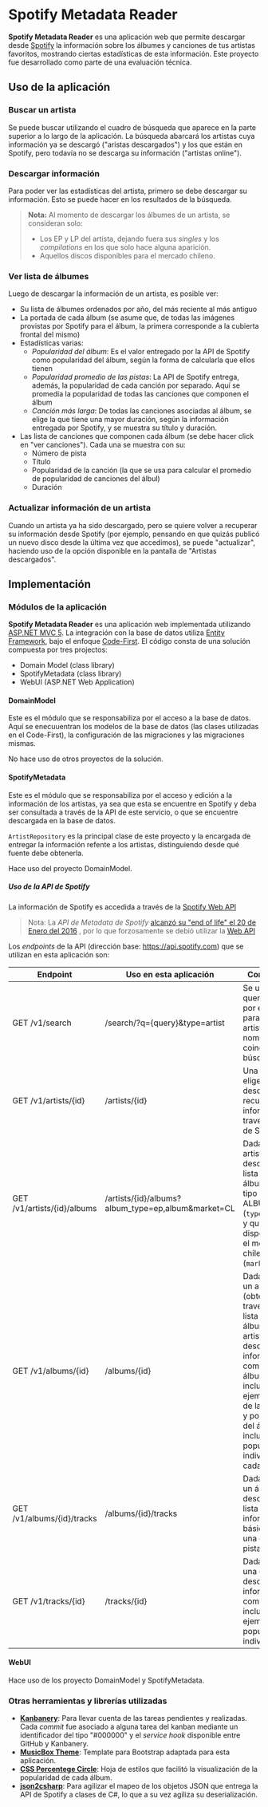 # Spotify Metadata Reader

**Spotify Metadata Reader** es una aplicación web que permite descargar desde [Spotify](https://www.spotify.com) la información sobre los álbumes y canciones de tus artistas favoritos, mostrando ciertas estadísticas de esta información. Este proyecto fue desarrollado como parte de una evaluación técnica.

## Uso de la aplicación

### Buscar un artista
Se puede buscar utilizando el cuadro de búsqueda que aparece en la parte superior a lo largo de la aplicación.
La búsqueda abarcará los artistas cuya información ya se descargó ("aristas descargados") y los que están en Spotify, pero todavía no se descarga su información ("artistas online").

### Descargar información
Para poder ver las estadísticas del artista, primero se debe descargar su información.
Esto se puede hacer en los resultados de la búsqueda.

> **Nota:** Al momento de descargar los álbumes de un artista, se consideran solo:
> - Los EP y LP del artista, dejando fuera sus *singles* y los *compilations* en los que solo hace alguna aparición.
> - Aquellos discos disponibles para el mercado chileno.


### Ver lista de álbumes
Luego de descargar la información de un artista, es posible ver:
* Su lista de álbumes ordenados por año, del más reciente al más antiguo
* La portada de cada álbum (se asume que, de todas las imágenes provistas por Spotify para el álbum, la primera corresponde a la cubierta frontal del mismo)
* Estadísticas varias:
  * *Popularidad del álbum*: Es el valor entregado por la API de Spotify como popularidad del álbum, según la forma de calcularla que ellos tienen
  * *Popularidad promedio de las pistas*: La API de Spotify entrega, además, la popularidad de cada canción por separado. Aquí se promedia la popularidad de todas las canciones que componen el álbum
  * *Canción más larga*: De todas las canciones asociadas al álbum, se elige la que tiene una mayor duración, según la información entregada por Spotify, y se muestra su título y duración.
* Las lista de canciones que componen cada álbum (se debe hacer click en "ver canciones"). Cada una se muestra con su: 
  * Número de pista
  * Título
  * Popularidad de la canción (la que se usa para calcular el promedio de popularidad de canciones del álbul)
  * Duración

### Actualizar información de un artista
Cuando un artista ya ha sido descargado, pero se quiere volver a recuperar su información desde Spotify (por ejemplo, pensando en que quizás publicó un nuevo disco desde la última vez que accedimos), se puede "actualizar", haciendo uso de la opción disponible en la pantalla de "Artistas descargados".



## Implementación

### Módulos de la aplicación
**Spotify Metadata Reader** es una aplicación web implementada utilizando [ASP.NET MVC 5](http://www.asp.net/mvc/mvc5). La integración con la base de datos utiliza [Entity Framework](https://msdn.microsoft.com/en-us/data/ef.aspx), bajo el enfoque [Code-First](https://msdn.microsoft.com/en-us/data/jj193542.aspx).
El código consta de una solución compuesta por tres projectos:
* Domain Model (class library)
* SpotifyMetadata (class library)
* WebUI (ASP.NET Web Application)

#### DomainModel
Este es el módulo que se responsabiliza por el acceso a la base de datos. Aquí se enecuuentran los modelos de la base de datos (las clases utilizadas en el Code-First), la configuración de las migraciones y las migraciones mismas.

No hace uso de otros proyectos de la solución.

#### SpotifyMetadata
Este es el módulo que se responsabiliza por el acceso y edición a la información de los artistas, ya sea que esta se encuentre en Spotify y deba ser consultada a través de la API de este servicio, o que se encuentre descargada en la base de datos.

`ArtistRepository` es la principal clase de este proyecto y la encargada de entregar la información refente a los artistas, distinguiendo desde qué fuente debe obtenerla.

Hace uso del proyecto DomainModel.

##### Uso de la API de Spotify
La información de Spotify es accedida a través de la [Spotify Web API](https://developer.spotify.com/web-api/)
>Nota: La *API de Metadata de Spotify* [alcanzó su "end of life" el 20 de Enero del 2016](https://developer.spotify.com/technologies/metadata-api/) , por lo que forzosamente se debió utilizar la [Web API](https://developer.spotify.com/web-api/)

Los *endpoints* de la API (dirección base: https://api.spotify.com) que se utilizan en esta aplicación son:

Endpoint | Uso en esta aplicación | Comentarios | Documentación
-------- | ---------------------- | ----------- | -------------
GET /v1/search | /search/?q={query}&type=artist | Se utiliza la query provista por el usuario para buscar artistas cuyo nombre coincida con la búsqueda.  | [Search for an item](https://developer.spotify.com/web-api/search-item/)
GET /v1/artists/{id} | /artists/{id} | Una vez que se elige el artista a descargar, se recupera su información a través de su ID de Spotify. | [Get an Artist](https://developer.spotify.com/web-api/get-artist/)
GET /v1/artists/{id}/albums | /artists/{id}/albums?album_type=ep,album&market=CL | Dada una ID de artista, se descarga su lista de álbumes del tipo EP y ALBUM (`type=ep,album`) y que estén disponibles en el mercado chileno (`market=CL`). | [Get an Artist’s Albums](https://developer.spotify.com/web-api/get-artists-albums/)
GET /v1/albums/{id} | /albums/{id} | Dada la ID de un album (obtenida a través de la lista de álbumes de un artista), se descarga la información completa del álbum, incluyendo, por ejemplo, año de lanzamiento y popularidad del álbum. No incluye la popularidad individual de cada canción | [Get an album](https://developer.spotify.com/web-api/get-album/)
GET /v1/albums/{id}/tracks | /albums/{id}/tracks | Dada la ID de un álbum, se descarga la lista con la información básica de cada una de sus pistas. | [Get an Album’s Tracks](https://developer.spotify.com/web-api/get-albums-tracks/)
GET /v1/tracks/{id} | /tracks/{id} | Dada la ID de una canción, se descarga su información completa, incluyendo, por ejemplo, su popularidad individual.

#### WebUI
Hace uso de los proyecto DomainModel y SpotifyMetadata.


### Otras herramientas y librerías utilizadas
* **[Kanbanery](https://dsnunez.kanbanery.com/projects/70697/board/?key=f171791a46c71075d7ef0f4f3c1a73580f9d998e)**: Para llevar cuenta de las tareas pendientes y realizadas. Cada *commit* fue asociado a alguna tarea del kanban mediante un identificador del tipo "#000000" y el *service hook* disponible entre GitHub y Kanbanery.
* **[MusicBox Theme](https://w3layouts.com/music-box-online-music-mobile-website-template)**: Template para Bootstrap adaptada para esta aplicación.
* **[CSS Percentege Circle](http://circle.firchow.net/)**: Hoja de estilos que facilitó la visualización de la popularidad de cada álbum.
* **[json2csharp](http://json2csharp.com/)**: Para agilizar el mapeo de los objetos JSON que entrega la API de Spotify a clases de C#, lo que a su vez agiliza su deserialización.
